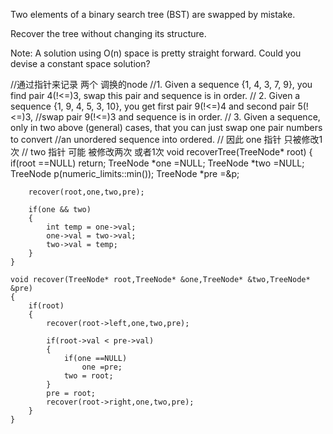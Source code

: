 Two elements of a binary search tree (BST) are swapped by mistake.

Recover the tree without changing its structure.

Note:
A solution using O(n) space is pretty straight forward. Could you devise a constant space solution?



//通过指针来记录 两个 调换的node
//1. Given a sequence {1, 4, 3, 7, 9}, you find pair 4(!<=)3, swap this pair and sequence is in order.
// 2. Given a sequence {1, 9, 4, 5, 3, 10}, you get first pair 9(!<=)4 and second pair 5(!<=)3, 
//swap pair 9(!<=)3 and sequence is in order.
// 3. Given a sequence, only in two above (general) cases, that you can just swap one pair numbers to convert 
//an unordered sequence into ordered. 
// 因此 one 指针 只被修改1次
// two 指针 可能 被修改两次 或者1次
void recoverTree(TreeNode* root) {
        if(root ==NULL)
            return;
        TreeNode *one =NULL;
        TreeNode *two =NULL;
        TreeNode p(numeric_limits<int>::min());
        TreeNode *pre =&p;
        
        recover(root,one,two,pre);
        
        if(one && two)
        {
            int temp = one->val;
            one->val = two->val;
            two->val = temp;
        }
    }
    
    void recover(TreeNode* root,TreeNode* &one,TreeNode* &two,TreeNode* &pre)
    {
        if(root)
        {
            recover(root->left,one,two,pre);
            
            if(root->val < pre->val)
            {
                if(one ==NULL)
                    one =pre;
                two = root;
            }
            pre = root;
            recover(root->right,one,two,pre);
        }
    }
